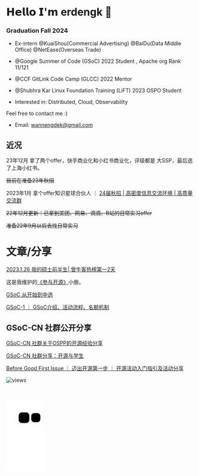 # 𝗛𝗲𝗹𝗹𝗼 𝗜'𝗺 erdengk 👋

###  Graduation Fall 2024

- Ex-intern @KuaiShou(Commercial Advertising) @BaiDu(Data Middle Office) @NetEase(Overseas Trade) 

- @Google Summer of Code (GSoC) 2022 Student , Apache org Rank 11/121

- @CCF GitLink Code Camp (GLCC) 2022 Mentor

- @Shubhra Kar Linux Foundation Training (LiFT) 2023 OSPO Student

- Interested in: Distributed, Cloud, Observability

Feel free to contact me :)

- Email: wannengdek@gmail.com


## 近况

23年12月 拿了两个offer，快手商业化和小红书商业化，评级都是 大SSP，最后选了上海小红书。

~~目前在准备23年秋招~~

2023年1月 拿个offer知识星球合伙人 ｜ [24届秋招 | 高密度信息交流环境 | 高质量交流群](https://zhuanlan.zhihu.com/p/602571244)

~~22年12月更新：已拿到美团、网易、滴滴、B站的日常实习offer~~

~~准备22年9月以后去找日常实习~~





# 文章/分享

[2023.1.26 我的硕士前半生| 曾牛客热榜第一2天 ](https://erdengk.top/archives/wo-de-shuo-shi-qian-ban-sheng)

这是我维护的[《参与开源》](https://erdengk.github.io/gsoc-analyse/)小册。

[GSoC 从开始到中选](http://erdengk.top/archives/gsoc-cong-kai-shi-dao-zhong-xuan)

[GSoC-1 ｜ GSoC介绍、活动流程、名额机制](http://erdengk.top/archives/gsoc-1)

## GSoC-CN 社群公开分享

<a href="https://www.bilibili.com/video/BV1E3411P7d2" target="_blank">GSoC-CN 社群关于OSPP的开源经验分享</a>

<a href="https://www.bilibili.com/video/BV19f4y1f71G" target="_blank">GSoC-CN 社群分享：开源与学生</a>

<a href="https://www.bilibili.com/video/BV19T411m7ak" target="_blank">Before Good First Issue ｜ 迈出开源第一步 ｜ 开源活动入门指引及活动分享</a>
 
![views](https://komarev.com/ghpvc/?username=erdengk&color=blue)



<!-- ## Technology Stack

![Java](https://img.shields.io/badge/-Java-red?style=flat-square&logo=Java&logoColor=white)
![python](https://img.shields.io/badge/-Python-blue?style=flat-square&logo=python&logoColor=white)
![HTML5](https://img.shields.io/badge/-HTML5-%23E44D27?style=flat-square&logo=html5&logoColor=ffffff)
![CSS3](https://img.shields.io/badge/-CSS3-%231572B6?style=flat-square&logo=css3)

![Spring](https://img.shields.io/badge/-Spring-green?style=flat-square&logo=Spring&logoColor=white)
![Apache RocketMQ](https://img.shields.io/badge/-RocketMQ-important?style=flat-square&logo=Apache-RocketMQ&logoColor=white)


![MySQL](https://img.shields.io/badge/-MySQL-informational?style=flat-square&logo=mysql&logoColor=white)
![Redis](https://img.shields.io/badge/-Redis-%23F05032?style=flat-square&logo=redis&logoColor=white)

![Apache Maven](https://img.shields.io/badge/-Maven-orange?style=flat-square&logo=Apache-Maven)
![Gradle](https://img.shields.io/badge/-Gradle-green?style=flat-square&logo=Gradle)
![Docker](https://img.shields.io/badge/-Docker-black?style=flat-square&logo=docker)
![Kubernetes](https://img.shields.io/badge/-Kubernetes-%232088FF?style=flat-square&logo=Kubernetes&logoColor=ffffff)
![Helm](https://img.shields.io/badge/-Helm-%2338b2ac?style=flat-square&logo=Helm&logoColor=ffffff)


![Linux](https://img.shields.io/badge/-Linux-%23FCC624?style=flat-square&logo=linux&logoColor=%23ffffff)
![Git](https://img.shields.io/badge/-Git-%23F05032?style=flat-square&logo=git&logoColor=%23ffffff)
![GitLab](https://img.shields.io/badge/-GitLab-FCA121?style=flat-square&logo=gitlab)
![Nginx](https://img.shields.io/badge/-Nginx-%23269539?style=flat-square&logo=nginx&logoColor=ffffff)

 -->



<!-- ## 📫 Reach me
[![Github Badge](https://img.shields.io/badge/-Github-24292e?style=flat&logo=github&logoColor=white&link=)](https://github.com/erdengk) 
[![Gmail Badge](https://img.shields.io/badge/-Gmail-c14438?style=flat-square&logo=Gmail&logoColor=white&link=mailto:wanenngdek@gmail.com)](mailto:wanenngdek@gmail.com) -->


<!-- <a align="right">
<img src="https://github-readme-stats.vercel.app/api?username=erdengk&show_icons=true&theme=tokyonight" alt="my github stats" width="420"/>&nbsp;
</a> -->
<!-- 
<a align="center" href="">
<p align="center">
<img src="https://github-readme-stats.vercel.app/api?username=erdengk&show_icons=true&theme=tokyonight" alt="my github stats" width="420"/>&nbsp;
  <img src="https://github-readme-stats.vercel.app/api/top-langs/?username=erdengk&layout=compact&theme=tokyonight" alt="languages" height="165">
</p>
 -->

<br>

<!-- ![Metrics](https://metrics.lecoq.io/erdengk?template=classic&isocalendar=1&languages=1&introduction=1&stars=1&people=1&followup=1&lines=1&isocalendar.duration=half-year&languages.limit=8&languages.sections=most-used&languages.colors=github&languages.threshold=0%25&languages.indepth=false&languages.categories=markup%2C%20programming&languages.recent.categories=markup%2C%20programming&languages.recent.load=300&languages.recent.days=14&introduction.title=true&stars.limit=4&people.limit=24&people.size=28&people.types=followers%2C%20following&people.identicons=false&people.shuffle=false&followup.sections=repositories&config.timezone=Asia%2FShanghai) -->

<!-- 
![](./profile-3d-contrib/profile-gitblock.svg)


_contribution snake generated with [Platane/snk](https://github.com/Platane/snk)_


 -->

![github contribution grid snake animation](https://raw.githubusercontent.com/erdengk/erdengk/output/github-contribution-grid-snake.svg)



